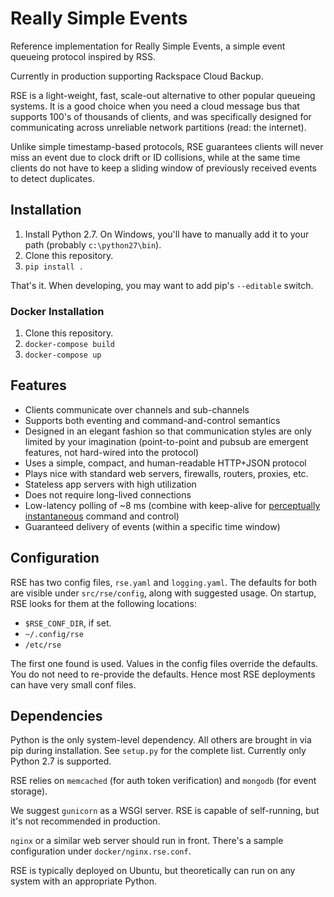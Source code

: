 # Really Simple Events

Reference implementation for Really Simple Events, a simple event
queueing protocol inspired by RSS.

Currently in production supporting Rackspace Cloud Backup.

RSE is a light-weight, fast, scale-out alternative to other popular
queueing systems. It is a good choice when you need a cloud message bus
that supports 100's of thousands of clients, and was specifically
designed for communicating across unreliable network partitions (read:
the internet).

Unlike simple timestamp-based protocols, RSE guarantees clients will
never miss an event due to clock drift or ID collisions, while at the
same time clients do not have to keep a sliding window of previously
received events to detect duplicates.

## Installation

1. Install Python 2.7. On Windows, you'll have to manually add it to
   your path (probably `c:\python27\bin`).
1. Clone this repository.
1. `pip install .`

That's it. When developing, you may want to add pip's `--editable`
switch.

### Docker Installation

1. Clone this repository.
1. `docker-compose build`
1. `docker-compose up`

## Features

* Clients communicate over channels and sub-channels
* Supports both eventing and command-and-control semantics
* Designed in an elegant fashion so that communication styles are only
  limited by your imagination (point-to-point and pubsub are emergent
  features, not hard-wired into the protocol)  
* Uses a simple, compact, and human-readable HTTP+JSON protocol
* Plays nice with standard web servers, firewalls, routers, proxies,
  etc.
* Stateless app servers with high utilization
* Does not require long-lived connections
* Low-latency polling of ~8 ms (combine with keep-alive for
  [perceptually instantaneous][1] command and control)
* Guaranteed delivery of events (within a specific time window)

## Configuration

RSE has two config files, `rse.yaml` and `logging.yaml`. The defaults
for both are visible under `src/rse/config`, along with suggested usage.
On startup, RSE looks for them at the following locations:

- `$RSE_CONF_DIR`, if set.
- `~/.config/rse`
- `/etc/rse`

The first one found is used. Values in the config files override the
defaults. You do not need to re-provide the defaults. Hence most RSE
deployments can have very small conf files.

## Dependencies

Python is the only system-level dependency. All others are brought in
via pip during installation. See `setup.py` for the complete list.
Currently only Python 2.7 is supported.

RSE relies on `memcached` (for auth token verification) and `mongodb`
(for event storage).

We suggest `gunicorn` as a WSGI server. RSE is capable of self-running,
but it's not recommended in production.

`nginx` or a similar web server should run in front. There's a sample
configuration under `docker/nginx.rse.conf`.

RSE is typically deployed on Ubuntu, but theoretically can run on any
system with an appropriate Python.

[1]:http://asktog.com/basics/firstPrinciples.html#latencyReduction
